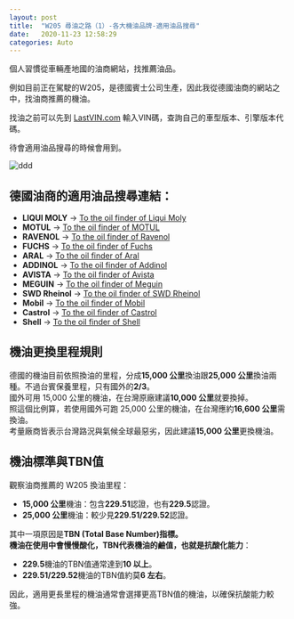 ```yaml
---
layout: post
title:  "W205 尋油之路（1）-各大機油品牌-適用油品搜尋"
date:   2020-11-23 12:58:29
categories: Auto
---
```


個人習慣從車輛產地國的油商網站，找推薦油品。

例如目前正在駕駛的W205，是德國賓士公司生產，因此我從德國油商的網站之中，找油商推薦的機油。

找油之前可以先到 [LastVIN.com](https://www.lastvin.com) 輸入VIN碼，查詢自己的車型版本、引擎版本代碼。

待會適用油品搜尋的時候會用到。

![ddd](https://attach.mobile01.com/attach/202301/mobile01-b8d448cb6873a80e73a77d05ef3ffd4f.png)

## 德國油商的適用油品搜尋連結：

- **LIQUI MOLY** → [To the oil finder of Liqui Moly](https://www.liqui-moly.com/en/service/oil-guide.html)
- **MOTUL** → [To the oil finder of MOTUL](https://www.oelberater.de/home)
- **RAVENOL** → [To the oil finder of Ravenol](https://oilguide.ravenol.de/?lang=en)
- **FUCHS** → [To the oil finder of Fuchs](https://fuchs-eu.lubricantadvisor.com/default.aspx?lang=ger&country=de)
- **ARAL** → [To the oil finder of Aral](https://www.aral-lubricants.de/en/oilfinder)
- **ADDINOL** → [To the oil finder of Addinol](https://addinol.de/oilfinder/)
- **AVISTA** → [To the oil finder of Avista](https://www.avista-lubes.de/en/oilfinder/)
- **MEGUIN** → [To the oil finder of Meguin](https://www.meguin.de/en/products/oil-guide.html)
- **SWD Rheinol** → [To the oil finder of SWD Rheinol](https://www.swdrheinol.de/oelfinder/)
- **Mobil** → [To the oil finder of Mobil](https://www.mobil.com.de/de-de/b2c-produkt-auszuwahlen/)
- **Castrol** → [To the oil finder of Castrol](https://www.castrol.com/de_de/germany/home/car-engine-oil-and-fluids/motor-oil-and-fluids-finder.html?customerType=retail)
- **Shell** → [To the oil finder of Shell](https://www.shell.co.uk/motorist/engine-oils/lubematch.html)

## 機油更換里程規則

德國的機油目前依照換油的里程，分成**15,000 公里**換油跟**25,000 公里**換油兩種。不過台賓保養里程，只有國外的**2/3**。  
國外可用 15,000 公里的機油，在台灣原廠建議**10,000 公里**就要換掉。  
照這個比例算，若使用國外可跑 25,000 公里的機油，在台灣應約**16,600 公里**需換油。  
考量廠商皆表示台灣路況與氣候全球最惡劣，因此建議**15,000 公里**更換機油。

## 機油標準與TBN值

觀察油商推薦的 W205 換油里程：
- **15,000 公里**機油：包含**229.51**認證，也有**229.5**認證。
- **25,000 公里**機油：較少見**229.51/229.52**認證。

其中一項原因是**TBN (Total Base Number)**指標。  
機油在使用中會慢慢酸化，TBN代表機油的鹼值，也就是**抗酸化能力**：
- **229.5**機油的TBN值通常達到**10 以上**。
- **229.51/229.52**機油的TBN值約莫**6 左右**。

因此，適用更長里程的機油通常會選擇更高TBN值的機油，以確保抗酸能力較強。

